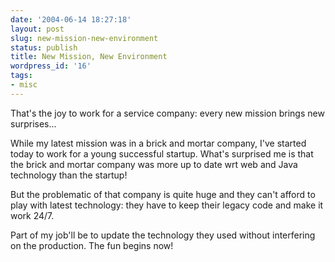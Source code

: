 ```yaml
---
date: '2004-06-14 18:27:18'
layout: post
slug: new-mission-new-environment
status: publish
title: New Mission, New Environment
wordpress_id: '16'
tags:
- misc
---
```


That's the joy to work for a service company: every new mission brings new surprises...





While my latest mission was in a brick and mortar company, I've started today to work for a young successful startup.
What's surprised me is that the brick and mortar company was more up to date wrt web and Java technology than the startup!  

But the problematic of that company is quite huge and they can't afford to play with latest technology: they have to keep their legacy code and make it work 24/7.





Part of my job'll be to update the technology they used without interfering on the production. The fun begins now!
